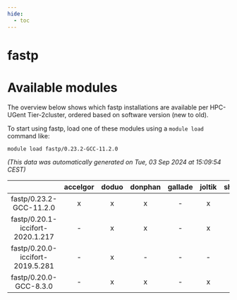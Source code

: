 ```yaml
---
hide:
  - toc
---
```


fastp
=====

# Available modules


The overview below shows which fastp installations are available per HPC-UGent Tier-2cluster, ordered based on software version (new to old).

To start using fastp, load one of these modules using a `module load` command like:

```shell
module load fastp/0.23.2-GCC-11.2.0
```

*(This data was automatically generated on Tue, 03 Sep 2024 at 15:09:54 CEST)*  

| |accelgor|doduo|donphan|gallade|joltik|shinx|skitty|
| :---: | :---: | :---: | :---: | :---: | :---: | :---: | :---: |
|fastp/0.23.2-GCC-11.2.0|x|x|x|-|x|-|x|
|fastp/0.20.1-iccifort-2020.1.217|-|x|x|-|x|-|-|
|fastp/0.20.0-iccifort-2019.5.281|-|x|-|-|-|-|-|
|fastp/0.20.0-GCC-8.3.0|-|x|x|-|x|-|x|
